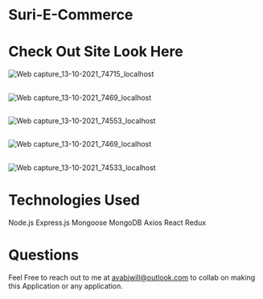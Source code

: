 # Suri-E-Commerce

# Check Out Site Look Here 
![Web capture_13-10-2021_74715_localhost](https://user-images.githubusercontent.com/81047652/137127063-c017361d-f697-4912-a578-c671775e621d.jpeg)
##
![Web capture_13-10-2021_7469_localhost](https://user-images.githubusercontent.com/81047652/137127147-3e79c7ef-fcf5-493b-afb0-036ba92edf38.jpeg)
##
![Web capture_13-10-2021_74553_localhost](https://user-images.githubusercontent.com/81047652/137141811-7b67333c-7c5e-4830-9922-1a80073809b1.jpeg)
##
![Web capture_13-10-2021_7469_localhost](https://user-images.githubusercontent.com/81047652/137141812-aaa81062-7e09-477e-818e-cf4070c7ba85.jpeg)
##
![Web capture_13-10-2021_74533_localhost](https://user-images.githubusercontent.com/81047652/137141814-b586dceb-2d72-4d7d-8296-30d8b2770865.jpeg)

# Technologies Used 
Node.js
Express.js
Mongoose
MongoDB 
Axios
React
Redux 

# Questions
Feel Free to reach out to me at avabjwill@outlook.com to collab on making this Application or any application. 
